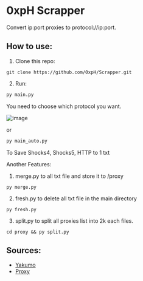 
# 0xpH Scrapper

Convert ip:port proxies to protocol://ip:port.

## How to use:
1. Clone this repo:
```git
git clone https://github.com/0xpH/Scrapper.git
```

2. Run:
```python
py main.py
```
You need to choose which protocol you want.

![image](https://github.com/0xpH/Scrapper/assets/119293469/9aab2dc1-1a6a-48f9-98c8-33c289a15acb)


or

 ```python
py main_auto.py
```
To Save Shocks4, Shocks5, HTTP to 1 txt

Another Features:
1. merge.py to all txt file and store it to /proxy
```
py merge.py
```

2. fresh.py to delete all txt file in the main directory
```
py fresh.py
```
3. split.py to split all proxies list into 2k each files.
```
cd proxy && py split.py
```

## Sources:
 - [Yakumo](https://github.com/elliottophellia/yakumo)
 - [Proxy](https://github.com/search?q=proxy+scraper&type=repositories&s=updated&o=desc)
